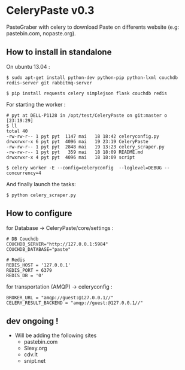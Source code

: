CeleryPaste v0.3
================

PasteGraber with celery to download Paste on differents website (e.g: pastebin.com, nopaste.org).

How to install in standalone
----------------------------

On ubuntu 13.04 :

    $ sudo apt-get install python-dev python-pip python-lxml couchdb redis-server git rabbitmq-server

    $ pip install requests celery simplejson flask couchdb redis

For starting the worker :

    # pyt at DELL-P1128 in /opt/test/CeleryPaste on git:master o [23:19:29]
    $ ll
    total 40
    -rw-rw-r-- 1 pyt pyt  1147 mai   18 18:42 celeryconfig.py
    drwxrwxr-x 6 pyt pyt  4096 mai   19 23:19 CeleryPaste
    -rw-rw-r-- 1 pyt pyt  2848 mai   19 13:23 celery_scraper.py
    -rw-rw-r-- 1 pyt pyt   359 mai   18 18:09 README.md
    drwxrwxr-x 4 pyt pyt  4096 mai   18 18:09 script

    $ celery worker -E --config=celeryconfig  --loglevel=DEBUG --concurrency=4

And finally launch the tasks:

    $ python celery_scraper.py

How to configure
----------------

for Database -> CeleryPaste/core/settings :

    # DB Couchdb
    COUCHDB_SERVER="http://127.0.0.1:5984"
    COUCHDB_DATABASE="paste"

    # Redis
    REDIS_HOST = '127.0.0.1'
    REDIS_PORT = 6379
    REDIS_DB = '0'

for transportation (AMQP) -> celeryconfig :

    BROKER_URL = "amqp://guest:@127.0.0.1//"
    CELERY_RESULT_BACKEND = "amqp://guest:@127.0.0.1//"

dev ongoing !
-------------
- Will be adding the following sites
	- pastebin.com
	- Slexy.org
	- cdv.lt
	- snipt.net
